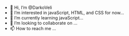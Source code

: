 - 👋 Hi, I’m @DarkoVeli
- 👀 I’m interested in javaScript, HTML, and CSS for now...
- 🌱 I’m currently learning javaScript...
- 💞️ I’m looking to collaborate on ...
- 📫 How to reach me ...

<!---
DarkoVeli/DarkoVeli is a ✨ special ✨ repository because its `README.md` (this file) appears on your GitHub profile.
You can click the Preview link to take a look at your changes.
--->
